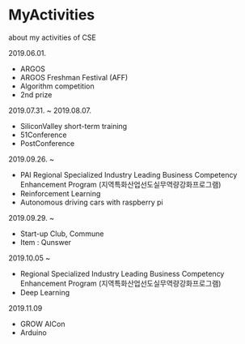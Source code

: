 # MyActivities
about my activities of CSE

2019.06.01.
- ARGOS
- ARGOS Freshman Festival (AFF)
- Algorithm competition
- 2nd prize

2019.07.31. ~ 2019.08.07.
- SiliconValley short-term training
- 51Conference
- PostConference

2019.09.26. ~ 
- PAI Regional Specialized Industry Leading Business Competency Enhancement Program (지역특화산업선도실무역량강화프로그램)
- Reinforcement Learning
- Autonomous driving cars with raspberry pi

2019.09.29. ~ 
- Start-up Club, Commune
- Item : Qunswer

2019.10.05 ~ 
- Regional Specialized Industry Leading Business Competency Enhancement Program (지역특화산업선도실무역량강화프로그램)
- Deep Learning

2019.11.09
- GROW AICon
- Arduino
